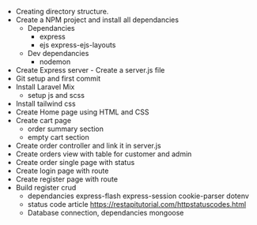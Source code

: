 * Creating directory structure.
* Create a NPM project and install all dependancies
    - Dependancies
        - express
        - ejs express-ejs-layouts
    - Dev dependancies
        - nodemon
* Create Express server - Create a server.js file
* Git setup and first commit
* Install Laravel Mix
    - setup js and scss
* Install tailwind css
* Create Home page using HTML and CSS
* Create cart page
    - order summary section
    - empty cart section
* Create order controller and link it in server.js
* Create orders view with table for customer and admin
* Create order single page with status
* Create login page with route
* Create register page with route
* Build register crud
    - dependancies express-flash express-session cookie-parser dotenv
    - status code article https://restapitutorial.com/httpstatuscodes.html
    - Database connection, dependancies mongoose
